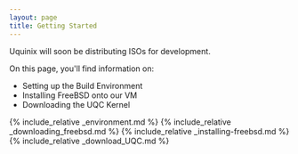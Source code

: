 ```yaml
---
layout: page
title: Getting Started
---
```


<div class="info" markdown="1">
Uquinix will soon be distributing ISOs for development.
</div>

On this page, you'll find information on:

  * Setting up the Build Environment
  * Installing FreeBSD onto our VM
  * Downloading the UQC Kernel

{% include_relative _environment.md %}
{% include_relative _downloading_freebsd.md %}
{% include_relative _installing-freebsd.md %}
{% include_relative _download_UQC.md %}
